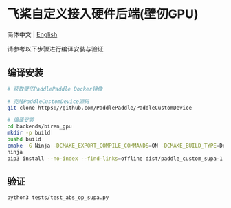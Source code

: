 # 飞桨自定义接入硬件后端(壁仞GPU)

简体中文 | [English](./README_en.md)

请参考以下步骤进行编译安装与验证

## 编译安装

```bash
# 获取壁仞PaddlePaddle Docker镜像

# 克隆PaddleCustomDevice源码
git clone https://github.com/PaddlePaddle/PaddleCustomDevice

# 编译安装
cd backends/biren_gpu
mkdir -p build
pushd build
cmake -G Ninja -DCMAKE_EXPORT_COMPILE_COMMANDS=ON -DCMAKE_BUILD_TYPE=Debug ..
ninja
pip3 install --no-index --find-links=offline dist/paddle_custom_supa-1.0.0.0*.whl --force-reinstall
```

## 验证

```bash
python3 tests/test_abs_op_supa.py
```

